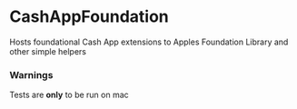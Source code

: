 # CashAppFoundation

Hosts foundational Cash App extensions to Apples Foundation Library and other simple helpers

### Warnings
Tests are **only** to be run on mac

